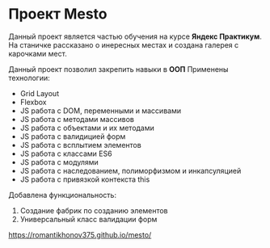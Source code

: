# Проект Mesto
Данный проект является частью обучения на курсе __Яндекс Практикум__.  
На станичке рассказано о инересных местах и создана галерея с карочками мест.

Данный проект позволил закрепить навыки в __ООП__
Применены технологии:
* Grid Layout
* Flexbox
* JS работа с DOM, переменными и массивами
* JS работа с методами массивов
* JS работа с объектами и их методами
* JS работа с валидицией форм
* JS работа с всплытием элементов
* JS работа с классами ES6
* JS работа с модулями
* JS работа с наследованием, полиморфизмом и инкапсуляцией
* JS работа с привязкой контекста this

Добавлена функциональность:
1. Создание фабрик по созданию элементов
2. Универсальный класс валидации форм

https://romantikhonov375.github.io/mesto/


